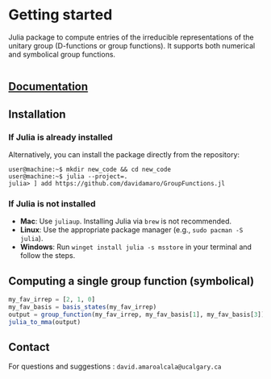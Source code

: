 # Getting started

Julia package to compute entries of the irreducible representations of the
unitary group (D-functions or group functions).
It supports both numerical and symbolical group functions.

```@contents
```

## [Documentation](https://davidamaro.github.io/GroupFunctions.jl/dev/)
## Installation

### If Julia is already installed
Alternatively, you can install the package directly from the repository:

```console
user@machine:~$ mkdir new_code && cd new_code
user@machine:~$ julia --project=.
julia> ] add https://github.com/davidamaro/GroupFunctions.jl
```

### If Julia is not installed

- **Mac**: Use `juliaup`. Installing Julia via `brew` is not recommended.
- **Linux**: Use the appropriate package manager (e.g., `sudo pacman -S julia`).
- **Windows**: Run `winget install julia -s msstore` in your terminal and follow the steps.
## Computing a single group function (symbolical)

```julia
my_fav_irrep = [2, 1, 0]
my_fav_basis = basis_states(my_fav_irrep)
output = group_function(my_fav_irrep, my_fav_basis[1], my_fav_basis[3])
julia_to_mma(output)
```

## Contact
For questions and suggestions : `david.amaroalcala@ucalgary.ca`
